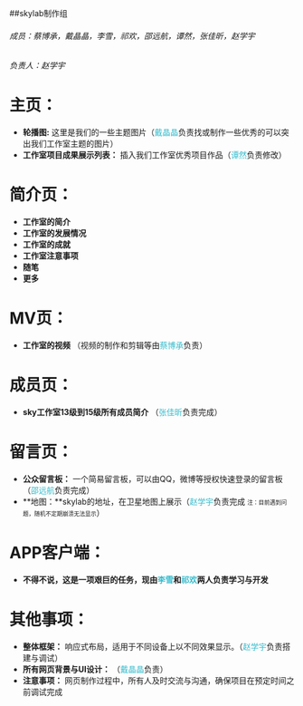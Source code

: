 ##skylab制作组
###### 成员：蔡博承，戴晶晶，李雪，祁欢，邵远航，谭然，张佳昕，赵学宇 
###### 负责人：赵学宇


# 主页：
- **轮播图:** 这里是我们的一些主题图片（<font color="#3bc">戴晶晶</font>负责找或制作一些优秀的可以突出我们工作室主题的图片）
- **工作室项目成果展示列表：** 插入我们工作室优秀项目作品（<font color="#3bc">谭然</font>负责修改）


# 简介页：
- **工作室的简介**
- **工作室的发展情况**
- **工作室的成就**
- **工作室注意事项**
- **随笔**
- **更多**


# MV页：
- **工作室的视频** （视频的制作和剪辑等由<font color="#3bc">蔡博承</font>负责）

# 成员页：
- **sky工作室13级到15级所有成员简介**  （<font color="#3bc">张佳昕</font>负责完成）

# 留言页：
- **公众留言板：** 一个简易留言板，可以由QQ，微博等授权快速登录的留言板（<font color="#3bc">邵远航</font>负责完成）
- **地图：**skylab的地址，在卫星地图上展示（<font color="#3bc">赵学宇</font>负责完成 <font size=1>注：目前遇到问题，随机不定期崩溃无法显示</font>）

# APP客户端：
- **不得不说，这是一项艰巨的任务，现由<font color="#3bc">李雪</font>和<font color="#3bc">祁欢</font>两人负责学习与开发**

# 其他事项：
- **整体框架：** 响应式布局，适用于不同设备上以不同效果显示。（<font color="#3bc">赵学宇</font>负责搭建与调试）
- **所有网页背景与UI设计：** （<font color="#3bc">戴晶晶</font>负责）
- **注意事项：** 网页制作过程中，所有人及时交流与沟通，确保项目在预定时间之前调试完成

